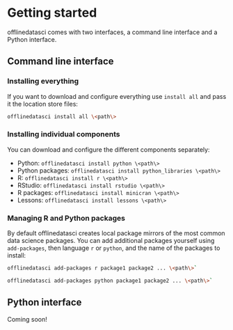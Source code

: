 # Getting started

offlinedatasci comes with two interfaces, a command line interface and a Python interface.

## Command line interface

### Installing everything

If you want to download and configure everything use `install all` and pass it the location store files:

```sh
offlinedatasci install all \<path\>
```

### Installing individual components

You can download and configure the different components separately:

* Python: `offlinedatasci install python \<path\>`
* Python packages: `offlinedatasci install python_libraries \<path\>`
* R: `offlinedatasci install r \<path\>`
* RStudio: `offlinedatasci install rstudio \<path\>`
* R packages: `offlinedatasci install minicran \<path\>`
* Lessons: `offlinedatasci install lessons \<path\>`

### Managing R and Python packages

By default offlinedatasci creates local package mirrors of the most common data science packages.
You can add additional packages yourself using `add-packages`, then language `r` or `python`, and the name of the packages to install:

```sh
offlinedatasci add-packages r package1 package2 ... \<path\>`
```

```sh
offlinedatasci add-packages python package1 package2 ... \<path\>`
```

## Python interface

Coming soon!
